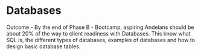 # Databases

Outcome - By the end of Phase B - Bootcamp, aspiring Andelans should be about 20% of the way to client readiness with Databases. This know what SQL is, the different types of databases, examples of databases and how to design basic database tables.
